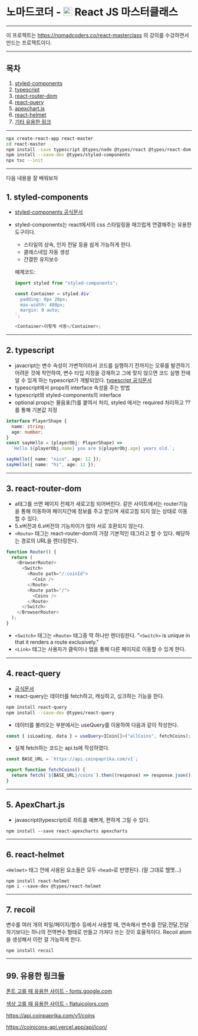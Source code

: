 # 노마드코더 - <img src="./public/favicon.ico" width="24" height="24" /> React JS 마스터클래스

---

이 프로젝트는 <https://nomadcoders.co/react-masterclass> 의 강의를 수강하면서 만드는 프로젝트이다.

---

## 목차

1. [styled-components](#1-styled-components)
2. [typescript](#2-typescript)
3. [react-router-dom](#3-react-router-dom)
4. [react-query](#4-react-query)
5. [apexchart.js](#5-apexchartjs)
6. [react-helmet](#6-react-helmet)
7. [기타 유용한 링크](#99-유용한-링크들)

---

```sh
npx create-react-app react-master
cd react-master
npm install -save typescript @types/node @types/react @types/react-dom @types/jest
npm install --save-dev @types/styled-components
npx tsc --init
```

---

다음 내용을 잘 배워보자

## 1. styled-components

- [styled-components 공식문서](https://styled-components.com/docs/basics)
- styled-components는 react에서의 css 스타일링을 매끄럽게 연결해주는 유용한 도구이다.

  - 스타일의 상속, 인자 전달 등을 쉽게 가능하게 한다.
  - 클래스네임 자동 생성
  - 간결한 유지보수

  예제코드:

  ```typescript
  import styled from "styled-components";

  const Container = styled.div`
    padding: 0px 20px;
    max-width: 480px;
    margin: 0 auto;
  `;

  <Container>이렇게 사용</Container>;
  ```

---

## 2. typescript

- javacript는 변수 속성이 가변적이라서 코드를 실행하기 전까지는 오류를 발견하기 어려운 것에 착안하여, 변수 타입 지정을 강제하고 그에 맞지 않으면 코드 실행 전에 알 수 있게 하는 typescript가 개발되었다.
  [typescript 공식문서](https://www.typescriptlang.org/docs/handbook/typescript-in-5-minutes.html)
- typescript에서 props의 interface 속성을 주는 방법
- typescript와 styled-components의 interface
- optional props는 물음표(?)를 붙여서 처리, styled 에서는 required 처리하고 ??를 통해 기본값 지정

```typescript
interface PlayerShape {
  name: string;
  age: number;
}
const sayHello = (playerObj: PlayerShape) =>
  `Hello ${playerObj.name} you are ${playerObj.age} years old.`;

sayHello({ name: "nico", age: 12 });
sayHello({ name: "hi", age: 12 });
```

---

## 3. react-router-dom

- a태그를 쓰면 페이지 전체가 새로고침 되어버린다. 같은 사이트에서는 router기능을 통해 이동하여 페이지간에 정보를 주고 받으며 새로고침 되지 않는 상태로 이동할 수 있다.
- 5.x버전과 6.x버전의 기능차이가 많아 서로 호환되지 않는다.
- `<Route>` 태그는 react-router-dom의 가장 기본적인 태그라고 할 수 있다. 해당하는 경로의 URL을 렌더링한다.

```typescript
function Router() {
  return (
    <BrowserRouter>
      <Switch>
        <Route path="/:coinId">
          <Coin />
        </Route>
        <Route path="/">
          <Coins />
        </Route>
      </Switch>
    </BrowserRouter>
  );
}
```

- `<Switch>` 태그는 `<Route>` 태그중 딱 하나만 렌더링한다. "`<Switch>` is unique in that it renders a route exclusively."
- `<Link>` 태그는 사용자가 클릭이나 탭을 통해 다른 페이지로 이동할 수 있게 한다.

---

## 4. react-query

- [공식문서](https://react-query-v3.tanstack.com/overview)
- react-query는 데이터를 fetch하고, 캐싱하고, 싱크하는 기능을 한다.

```sh
npm install react-query
npm install --save-dev @types/react-query
```

- 데이터를 불러오는 부분에서는 useQuery를 이용하여 다음과 같이 작성한다.

```typescript
const { isLoading, data } = useQuery<ICoin[]>("allCoins", fetchCoins);
```

- 실제 fetch하는 코드는 api.ts에 작성하였다.

```typescript
const BASE_URL = `https://api.coinpaprika.com/v1`;

export function fetchCoins() {
  return fetch(`${BASE_URL}/coins`).then((response) => response.json());
}
```

---

## 5. ApexChart.js

- javascript(typescript)로 차트를 예쁘게, 편하게 그릴 수 있다.

`npm install --save react-apexcharts apexcharts`

---

## 6. react-helmet

`<Helmet>` 태그 안에 사용된 요소들은 모두 `<head>`로 반영된다. (말 그대로 헬멧...)

```
npm install react-helmet
npm i --save-dev @types/react-helmet
```

---

## 7. recoil

변수를 여러 개의 파일/페이지/함수 등에서 사용할 때, 연속해서 변수를 전달,전달,전달하기보다는 하나의 전역변수 형태로 만들고 가져다 쓰는 것이 효율적이다. Recoil atom을 생성해서 이런 걸 가능하게 한다.

`npm install recoil`

---

## 99. 유용한 링크들

[폰트 고를 때 유용한 사이트 - fonts.google.com](https://fonts.google.com/specimen/Source+Sans+Pro?query=source+sans+pro)

[색상 고를 때 유용한 사이트 - flatuicolors.com](https://flatuicolors.com/palette/gb)

<https://api.coinpaprika.com/v1/coins>

<https://coinicons-api.vercel.app/api/icon/>

